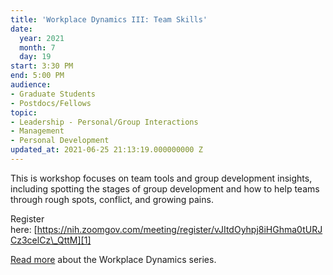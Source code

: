 ```yaml
---
title: 'Workplace Dynamics III: Team Skills'
date:
  year: 2021
  month: 7
  day: 19
start: 3:30 PM
end: 5:00 PM
audience:
- Graduate Students
- Postdocs/Fellows
topic:
- Leadership - Personal/Group Interactions
- Management
- Personal Development
updated_at: 2021-06-25 21:13:19.000000000 Z
---
```

This is workshop focuses on team tools and group development insights, 
including spotting the stages of group development and how to help teams
through rough spots, conflict, and growing pains.

Register
here: [https://nih.zoomgov.com/meeting/register/vJItdOyhpj8iHGhma0tURJCz3celCz\_QttM][1]

[Read more][2] about the Workplace Dynamics series.



[1]: https://nih.zoomgov.com/meeting/register/vJItdOyhpj8iHGhma0tURJCz3celCz_QttM
[2]: https://www.training.nih.gov/leadership_training
